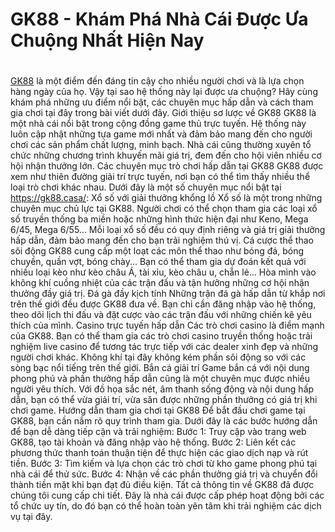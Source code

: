 # GK88 - Khám Phá Nhà Cái Được Ưa Chuộng Nhất Hiện Nay
# 
[GK88](https://gk88.casa/) là một điểm đến đáng tin cậy cho nhiều người chơi và là lựa chọn hàng ngày của họ. Vậy tại sao hệ thống này lại được ưa chuộng? Hãy cùng khám phá những ưu điểm nổi bật, các chuyên mục hấp dẫn và cách tham gia chơi tại đây trong bài viết dưới đây.
Giới thiệu sơ lược về GK88
GK88 là một nhà cái nổi bật trong cộng đồng game thủ trực tuyến. Hệ thống này luôn cập nhật những tựa game mới nhất và đảm bảo mang đến cho người chơi các sản phẩm chất lượng, minh bạch. Nhà cái cũng thường xuyên tổ chức những chương trình khuyến mãi giá trị, đem đến cho hội viên nhiều cơ hội nhận thưởng lớn.
Các chuyên mục trò chơi hấp dẫn tại GK88
GK88 được xem như thiên đường giải trí trực tuyến, nơi bạn có thể tìm thấy nhiều thể loại trò chơi khác nhau. Dưới đây là một số chuyên mục nổi bật tại https://gk88.casa/:
Xổ số với giải thưởng khổng lồ
Xổ số là một trong những chuyên mục chủ lực tại GK88. Người chơi có thể chọn tham gia các loại xổ số truyền thống ba miền hoặc những hình thức hiện đại như Keno, Mega 6/45, Mega 6/55... Mỗi loại xổ số đều có quy định riêng và giá trị giải thưởng hấp dẫn, đảm bảo mang đến cho bạn trải nghiệm thú vị.
Cá cược thể thao sôi động
GK88 cung cấp một loạt các môn thể thao như bóng đá, bóng chuyền, quần vợt, bóng chày... Bạn có thể tham gia dự đoán kết quả với nhiều loại kèo như kèo châu Á, tài xỉu, kèo châu  u, chẵn lẻ... Hòa mình vào không khí cuồng nhiệt của các trận đấu và tận hưởng những cơ hội nhận thưởng đầy giá trị.
Đá gà đầy kịch tính
Những trận đá gà hấp dẫn từ khắp nơi trên thế giới đều được GK88 đưa về. Bạn chỉ cần đăng nhập vào hệ thống, theo dõi lịch thi đấu và đặt cược vào các trận đấu với những chiến kê yêu thích của mình.
Casino trực tuyến hấp dẫn
Các trò chơi casino là điểm mạnh của GK88. Bạn có thể tham gia các trò chơi casino truyền thống hoặc trải nghiệm live casino để tương tác trực tiếp với các dealer xinh đẹp và những người chơi khác. Không khí tại đây không kém phần sôi động so với các sòng bạc nổi tiếng trên thế giới.
Bắn cá giải trí
Game bắn cá với nội dung phong phú và phần thưởng hấp dẫn cũng là một chuyên mục được nhiều người yêu thích. Với đồ họa sắc nét, âm thanh sống động và nội dung hấp dẫn, bạn có thể vừa giải trí, vừa săn được những phần thưởng có giá trị khi chơi game.
Hướng dẫn tham gia chơi tại GK88
Để bắt đầu chơi game tại GK88, bạn cần nắm rõ quy trình tham gia. Dưới đây là các bước hướng dẫn để bạn dễ dàng tiếp cận và trải nghiệm:
Bước 1: Truy cập vào trang web GK88, tạo tài khoản và đăng nhập vào hệ thống.
Bước 2: Liên kết các phương thức thanh toán thuận tiện để thực hiện các giao dịch nạp và rút tiền.
Bước 3: Tìm kiếm và lựa chọn các trò chơi từ kho game phong phú tại nhà cái để thử sức.
Bước 4: Nhận về các phần thưởng giá trị và chuyển đổi thành tiền mặt khi bạn đạt đủ điều kiện.
Tất cả thông tin về GK88 đã được chúng tôi cung cấp chi tiết. Đây là nhà cái được cấp phép hoạt động bởi các tổ chức uy tín, do đó bạn có thể hoàn toàn yên tâm khi trải nghiệm các dịch vụ tại đây.

